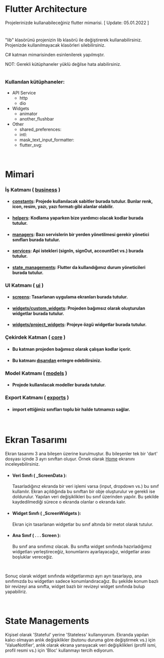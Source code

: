 # Flutter Architecture

Projelerinizde kullanabileceğiniz flutter mimarisi. [ Update: 05.01.2022 ]

#

"lib" klasörünü projenizin lib klasörü ile değiştirerek kullanabilirsiniz. Projenizde kullanılmayacak klasörleri silebilirsiniz.

C# katman mimarisinden esinlenilerek yapılmıştır.

NOT: Gerekli kütüphaneler yüklü değilse hata alabilirsiniz.

#

### Kullanılan kütüphaneler:

- API Service
  - http
  - dio
- Widgets
  - animator
  - another_flushbar
- Other
  - shared_preferences:
  - intl:
  - mask_text_input_formatter:
  - flutter_svg:

<br>

# Mimari

### İş Katmanı ( [business](https://github.com/cihatyalman/flutter_architecture/tree/master/lib/business) )

- #### [constants](https://github.com/cihatyalman/flutter_architecture/tree/master/lib/business/constants): Projede kullanılacak sabitler burada tutulur. Bunlar renk, icon, resim, yazı, yazı formatı gibi alanlar olabilir.
- #### [helpers](https://github.com/cihatyalman/flutter_architecture/tree/master/lib/business/helpers): Kodlama yaparken bize yardımcı olacak kodlar burada tutulur.
- #### [managers](https://github.com/cihatyalman/flutter_architecture/tree/master/lib/business/managers): Bazı servislerin bir yerden yönetilmesi gerekir yönetici sınıfları burada tutulur.
- #### [services](https://github.com/cihatyalman/flutter_architecture/tree/master/lib/business/services): Api istekleri (signIn, signOut, accountGet vs.) burada tutulur.
- #### [state_managements](https://github.com/cihatyalman/flutter_architecture/tree/master/lib/business/state_managements): Flutter da kullandığımız durum yöneticileri burada tutulur.

### UI Katmanı ( [ui](https://github.com/cihatyalman/flutter_architecture/tree/master/lib/ui) )

- #### [screens](https://github.com/cihatyalman/flutter_architecture/tree/master/lib/ui/screens): Tasarlanan uygulama ekranları burada tutulur.
- #### [widgets/custom_widgets](https://github.com/cihatyalman/flutter_architecture/tree/master/lib/ui/widgets/custom_widgets): Projeden bağımsız olarak oluşturulan widgetlar burada tutulur.
- #### [widgets/project_widgets](https://github.com/cihatyalman/flutter_architecture/tree/master/lib/ui/widgets/project_widgets): Projeye özgü widgetlar burada tutulur.

### Çekirdek Katman ( [core](https://github.com/cihatyalman/flutter_architecture/tree/master/lib/core) )

- #### Bu katman projeden bağımsız olarak çalışan kodlar içerir.
- #### Bu katmanı [dışarıdan](https://github.com/cihatyalman/flutter_core) entegre edebilirsiniz.

### Model Katmanı ( [models](https://github.com/cihatyalman/flutter_architecture/tree/master/lib/models) )

- #### Projede kullanılacak modeller burada tutulur.

### Export Katmanı ( [exports](https://github.com/cihatyalman/flutter_architecture/tree/master/lib/exports) )

- #### import ettiğimiz sınıfları toplu bir halde tutmamızı sağlar.

<br>

# Ekran Tasarımı

Ekran tasarımı 3 ana bileşen üzerine kurulmuştur. Bu bileşenler tek bir 'dart' dosyası içinde 3 ayrı sınıftan oluşur. Örnek olarak [Home](https://github.com/cihatyalman/flutter_architecture/tree/master/lib/ui/screens/home_screen.dart) ekranını inceleyebilirsiniz.

- #### Veri Sınıfı ( \_ScreenData ):
  Tasarladığınız ekranda bir veri işlemi varsa (input, dropdown vs.) bu sınıf kullanılır. Ekran açıldığında bu sınıftan bir obje oluşturulur ve gerekli ise doldurulur. Yapılan veri değişiklikleri bu sınıf üzerinden yapılır. Bu şekilde kaydedilmediği sürece o ekranda olanlar o ekranda kalır.
- #### Widget Sınıfı ( \_ScreenWidgets ):

  Ekran için tasarlanan widgetlar bu sınıf altında bir metot olarak tutulur.

- #### Ana Sınıf ( . . . Screen ):
  Bu sınıf ana sınıfımız olacak. Bu sınıfta widget sınıfında hazırladığımız widgetları yerleştireceğiz, konumlarını ayarlayacağız, widgetlar arası boşluklar vereceğiz.

<br>

Sonuç olarak widget sınıfında widgetlarımızı ayrı ayrı tasarlayıp, ana sınıfımızda bu widgetları sadece konumlandıracağız. Bu şekilde konum bazlı bir revizeyi ana sınıfta, widget bazlı bir revizeyi widget sınıfında bulup yapabiliriz.

<br>

# State Managements
Kişisel olarak 'Stateful' yerine 'Stateless' kullanıyorum. Ekranda yapılan kalıcı olmayan anlık değişiklikler (butonu duruma göre değiştirmek vs.) için 'ValueNotifier', anlık olarak ekrana yansıyacak veri değişiklikleri (profil ismi, profil resmi vs.) için 'Bloc' kullanmayı tercih ediyorum.
